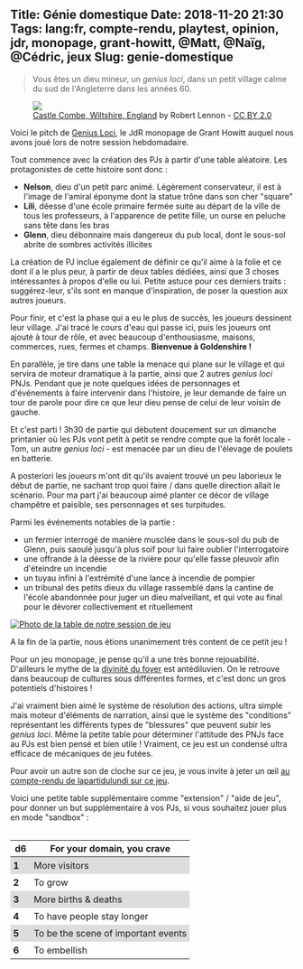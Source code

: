 Title: Génie domestique
Date: 2018-11-20 21:30
Tags: lang:fr, compte-rendu, playtest, opinion, jdr, monopage, grant-howitt, @Matt, @Naïg, @Cédric, jeux
Slug: genie-domestique
---

> Vous êtes un dieu mineur, un _genius loci_, dans un petit village calme du sud de l'Angleterre dans les années 60.

<figure>
    <img src="images/2018/11/genius_loci.jpg">
    <figcaption><a href="https://www.flickr.com/photos/digitalrob70/3736263913/in/photolist-6Gak6k-ndPvyA-oE99K3-U6SUQu-Vcqj8g-qxRXES-MCUqLF-dLfEXY-hCAPS4-dSXX6k-Sb4ZnV-dUUTc8-SLLyFj-ST6Tz1-f1W1Ma-3o9gkV-ekqJKF-3odLbU-pkyUZ1-V49kDN-q6ZK6u-fE6FVr-2cPytgN-Ub1y3y-3o9fMB-efrLux-5Axiq4-qQkLiU-59dDme-8t1zDT-UR5sJ4-bpACnN-q3obA6-dVp8Zz-X4SNoZ-cYBYLw-W5LbT3-pAqSdp-56944f-9f4mTK-ifWsJY-QHt3vf-dCvmf4-raXAQb-s4JuYx-6B3tAL-557Zh7-84LmCH-fdkQnq-NYuz6v">Castle Combe, Wiltshire, England</a> by Robert Lennon - <a href="https://creativecommons.org/licenses/by/2.0/">CC BY 2.0</a></figcaption>
</figure>

Voici le pitch de [Genius Loci](https://rowanrookanddecard.com/product/genius-loci/), le JdR monopage de Grant Howitt
auquel nous avons joué lors de notre session hebdomadaire.

Tout commence avec la création des PJs à partir d'une table aléatoire.
Les protagonistes de cette histoire sont donc :

- **Nelson**, dieu d'un petit parc animé. Légèrement conservateur, il est à l'image de l'amiral éponyme dont la statue trône dans son cher "square"
- **Lili**, déesse d'une école primaire fermée suite au départ de la ville de tous les professeurs, à l'apparence de petite fille, un ourse en peluche sans tête dans les bras
- **Glenn**, dieu débonnaire mais dangereux du pub local, dont le sous-sol abrite de sombres activités illicites

La création de PJ inclue également de définir ce qu'il aime à la folie et ce dont il a le plus peur, à partir de deux tables dédiées,
ainsi que 3 choses intéressantes à propos d'elle ou lui.
Petite astuce pour ces derniers traits : suggérez-leur, s'ils sont en manque d'inspiration, de poser la question aux autres joueurs.

Pour finir, et c'est la phase qui a eu le plus de succès, les joueurs dessinent leur village.
J'ai tracé le cours d'eau qui passe ici, puis les joueurs ont ajouté à tour de rôle, et avec beaucoup d'enthousiasme,
maisons, commerces, rues, fermes et champs. **Bienvenue à Goldenshire !**

En parallèle, je tire dans une table la menace qui plane sur le village et qui servira de moteur dramatique à la partie,
ainsi que 2 autres _genius loci_ PNJs.
Pendant que je note quelques idées de personnages et d'événements à faire intervenir dans l'histoire,
je leur demande de faire un tour de parole pour dire ce que leur dieu pense de celui de leur voisin de gauche.

Et c'est parti ! 3h30 de partie qui débutent doucement sur un dimanche printanier où les PJs vont petit à petit se rendre compte
que la forêt locale - Tom, un autre _genius loci_ - est menacée par un dieu de l'élevage de poulets en batterie.

A posteriori les joueurs m'ont dit qu'ils avaient trouvé un peu laborieux le début de partie,
ne sachant trop quoi faire / dans quelle direction allait le scénario.
Pour ma part j'ai beaucoup aimé planter ce décor de village champêtre et paisible,
ses personnages et ses turpitudes.

Parmi les événements notables de la partie :

- un fermier interrogé de manière musclée dans le sous-sol du pub de Glenn, puis saoulé jusqu'à plus soif pour lui faire oublier l'interrogatoire
- une offrande à la déesse de la rivière pour qu'elle fasse pleuvoir afin d'éteindre un incendie
- un tuyau infini à l'extrémité d'une lance à incendie de pompier
- un tribunal des petits dieux du village rassemblé dans la cantine de l'école abandonnée pour juger un dieu malveillant,
et qui vote au final pour le dévorer collectivement et rituellement

[![Photo de la table de notre session de jeu](images/2018/11/IMG_20181119_234326.jpg)](images/2018/11/IMG_20181119_234326.jpg)

A la fin de la partie, nous étions unanimement très content de ce petit jeu !

Pour un jeu monopage, je pense qu'il a une très bonne rejouabilité.
D'ailleurs le mythe de la [divinité du foyer](https://fr.wikipedia.org/wiki/Divinit%C3%A9_du_foyer) est antédiluvien.
On le retrouve dans beaucoup de cultures sous différentes formes, et c'est donc un gros potentiels d'histoires !

J'ai vraiment bien aimé le système de résolution des actions, ultra simple mais moteur d'éléments de narration,
ainsi que le système des "conditions" représentant les différents types de "blessures" que peuvent subir les _genius loci_.
Même la petite table pour déterminer l'attitude des PNJs face au PJs est bien pensé et bien utile !
Vraiment, ce jeu est un condensé ultra efficace de mécaniques de jeu futées.

Pour avoir un autre son de cloche sur ce jeu, je vous invite à jeter un œil [au compte-rendu de lapartidulundi sur ce jeu](https://lapartiedulundi.wordpress.com/2017/08/22/the-gods-around-the-corner/).

Voici une petite table supplémentaire comme "extension" / "aide de jeu",
pour donner un but supplémentaire à vos PJs, si vous souhaitez jouer plus en mode "sandbox" :

d6    | For your domain, you crave
------|-
**1** | More visitors
**2** | To grow
**3** | More births & deaths
**4** | To have people stay longer
**5** | To be the scene of important events
**6** | To embellish

<style>
article img {
    display: block;
    margin: 1rem auto;
    max-height: 25rem;
}
article figcaption {
    text-align: center;
}
table { border-collapse: collapse; margin: 2rem auto; }
td { padding: 5px; }
tbody > tr:nth-of-type(odd) { background-color: #ddd; }
</style>
